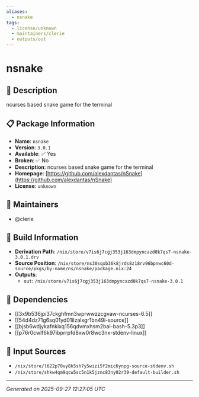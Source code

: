 ```yaml
---
aliases:
  - nsnake
tags:
  - license/unknown
  - maintainers/clerie
  - outputs/out
---
```


# nsnake

## 📝 Description

ncurses based snake game for the terminal

## 📋 Package Information

- **Name**: `nsnake`
- **Version**: `3.0.1`
- **Available**: ✅ Yes
- **Broken**: ✅ No
- **Description**: ncurses based snake game for the terminal
- **Homepage**: [https://github.com/alexdantas/nSnake](https://github.com/alexdantas/nSnake)
- **License**: `unknown`
## 👥 Maintainers

- @clerie


## 🔧 Build Information

- **Derivation Path**: `/nix/store/v7is6j7cgj353j163dmpyncazd0k7qs7-nsnake-3.0.1.drv`
- **Source Position**: `/nix/store/ns30sqxb36k8jrds8z18rv96bpnwc60d-source/pkgs/by-name/ns/nsnake/package.nix:24`
- **Outputs**:
  - `out`:  `/nix/store/v7is6j7cgj353j163dmpyncazd0k7qs7-nsnake-3.0.1`

## 🔗 Dependencies

- [[3x9b536jpi37ckghfmn3wprwwzzcgvaw-ncurses-6.5]]
- [[54d4dz71g6sq01yd01ilzalxgr1bn49i-source]]
- [[bjsb6wdjykafnkixq156qdvmxhsm2bai-bash-5.3p3]]
- [[p76r0cwlf6k97ibprrpfd8xw0r8wc3nx-stdenv-linux]]

## 📁 Input Sources

- `/nix/store/l622p70vy8k5sh7y5wizi5f2mic6ynpg-source-stdenv.sh`
- `/nix/store/shkw4qm9qcw5sc5n1k5jznc83ny02r39-default-builder.sh`

---
*Generated on 2025-09-27 12:27:05 UTC*
